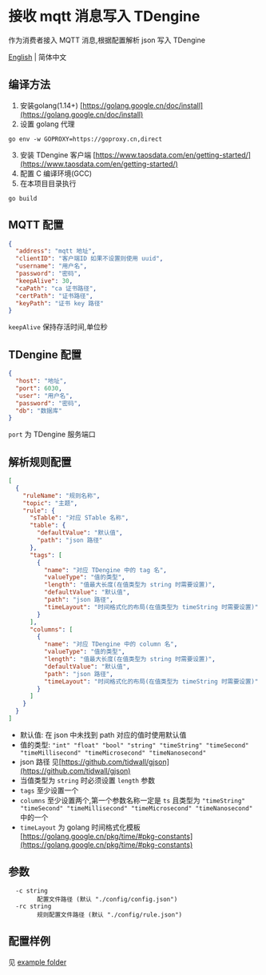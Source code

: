 # 接收 mqtt 消息写入 TDengine

作为消费者接入 MQTT 消息,根据配置解析 json 写入 TDengine

[English](README.md) | 简体中文

## 编译方法
1. 安装golang(1.14+) [https://golang.google.cn/doc/install](https://golang.google.cn/doc/install)
2. 设置 golang 代理 
```shell
go env -w GOPROXY=https://goproxy.cn,direct
```
3. 安装 TDengine 客户端 [https://www.taosdata.com/en/getting-started/](https://www.taosdata.com/en/getting-started/)
4. 配置 C 编译环境(GCC)
5. 在本项目目录执行
```shell
go build
```

## MQTT 配置

```json
{
  "address": "mqtt 地址",
  "clientID": "客户端ID 如果不设置则使用 uuid",
  "username": "用户名",
  "password": "密码",
  "keepAlive": 30,
  "caPath": "ca 证书路径",
  "certPath": "证书路径",
  "keyPath": "证书 key 路径"
}
```
`keepAlive` 保持存活时间,单位秒
## TDengine 配置

```json
{
  "host": "地址",
  "port": 6030,
  "user": "用户名",
  "password": "密码",
  "db": "数据库"
}
```

`port` 为 TDengine 服务端口

## 解析规则配置

```json
[
  {
    "ruleName": "规则名称",
    "topic": "主题",
    "rule": {
      "sTable": "对应 STable 名称",
      "table": {
        "defaultValue": "默认值",
        "path": "json 路径"
      },
      "tags": [
        {
          "name": "对应 TDengine 中的 tag 名",
          "valueType": "值的类型",
          "length": "值最大长度(在值类型为 string 时需要设置)",
          "defaultValue": "默认值",
          "path": "json 路径",
          "timeLayout": "时间格式化的布局(在值类型为 timeString 时需要设置)"
        }
      ],
      "columns": [
        {
          "name": "对应 TDengine 中的 column 名",
          "valueType": "值的类型",
          "length": "值最大长度(在值类型为 string 时需要设置)",
          "defaultValue": "默认值",
          "path": "json 路径",
          "timeLayout": "时间格式化的布局(在值类型为 timeString 时需要设置)"
        }
      ]
    }
  }
]
```
* 默认值: 在 json 中未找到 path 对应的值时使用默认值
* 值的类型: `"int"
  "float"
  "bool"
  "string"
  "timeString"
  "timeSecond"
  "timeMillisecond"
  "timeMicrosecond"
  "timeNanosecond"`
* json 路径  见[https://github.com/tidwall/gjson](https://github.com/tidwall/gjson)
* 当值类型为 `string` 时必须设置 `length` 参数
* `tags` 至少设置一个
* `columns` 至少设置两个,第一个参数名称一定是 `ts` 且类型为 `"timeString" "timeSecond" "timeMillisecond" "timeMicrosecond" "timeNanosecond"` 中的一个
* `timeLayout` 为 golang 时间格式化模板 [https://golang.google.cn/pkg/time/#pkg-constants](https://golang.google.cn/pkg/time/#pkg-constants)
## 参数
```
  -c string
        配置文件路径 (默认 "./config/config.json")
  -rc string
        规则配置文件路径 (默认 "./config/rule.json")
```
## 配置样例
见 [example folder](./example)